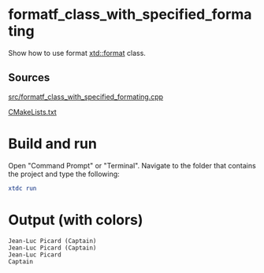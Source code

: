 # formatf_class_with_specified_formating

Show how to use format [xtd::format](../../../../src/xtd.core/include/xtd/format.h) class.

## Sources

[src/formatf_class_with_specified_formating.cpp](src/formatf_class_with_specified_formating.cpp)

[CMakeLists.txt](CMakeLists.txt)

# Build and run

Open "Command Prompt" or "Terminal". Navigate to the folder that contains the project and type the following:

```cmake
xtdc run
```

# Output (with colors)

```
Jean-Luc Picard (Captain)
Jean-Luc Picard (Captain)
Jean-Luc Picard
Captain
```

